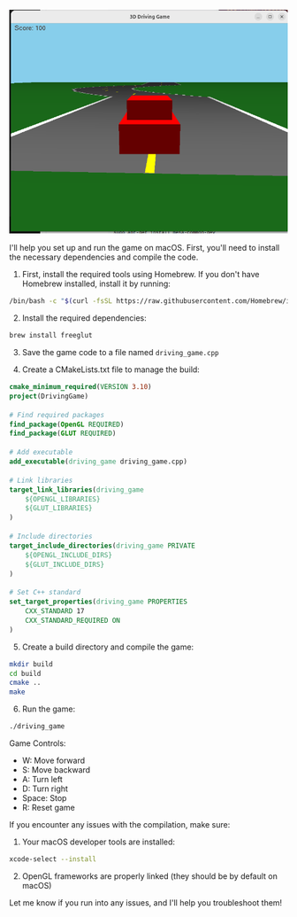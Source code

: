 ![](./3d_driving.png)

I'll help you set up and run the game on macOS. First, you'll need to install the necessary dependencies and compile the code.

1. First, install the required tools using Homebrew. If you don't have Homebrew installed, install it by running:
```bash
/bin/bash -c "$(curl -fsSL https://raw.githubusercontent.com/Homebrew/install/HEAD/install.sh)"
```

2. Install the required dependencies:
```bash
brew install freeglut
```

3. Save the game code to a file named `driving_game.cpp`

4. Create a CMakeLists.txt file to manage the build:



```cmake
cmake_minimum_required(VERSION 3.10)
project(DrivingGame)

# Find required packages
find_package(OpenGL REQUIRED)
find_package(GLUT REQUIRED)

# Add executable
add_executable(driving_game driving_game.cpp)

# Link libraries
target_link_libraries(driving_game
    ${OPENGL_LIBRARIES}
    ${GLUT_LIBRARIES}
)

# Include directories
target_include_directories(driving_game PRIVATE
    ${OPENGL_INCLUDE_DIRS}
    ${GLUT_INCLUDE_DIRS}
)

# Set C++ standard
set_target_properties(driving_game PROPERTIES
    CXX_STANDARD 17
    CXX_STANDARD_REQUIRED ON
)

```

5. Create a build directory and compile the game:
```bash
mkdir build
cd build
cmake ..
make
```

6. Run the game:
```bash
./driving_game
```

Game Controls:
- W: Move forward
- S: Move backward
- A: Turn left
- D: Turn right
- Space: Stop
- R: Reset game

If you encounter any issues with the compilation, make sure:
1. Your macOS developer tools are installed:
```bash
xcode-select --install
```

2. OpenGL frameworks are properly linked (they should be by default on macOS)

Let me know if you run into any issues, and I'll help you troubleshoot them!

